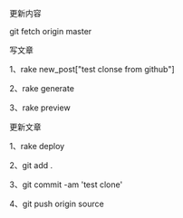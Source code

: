 更新内容

git fetch origin master

写文章

1、rake new_post["test clonse from github"]

2、rake generate

3、rake preview

更新文章

1、rake deploy

2、git add .

3、git commit -am 'test clone'

4、git push origin source